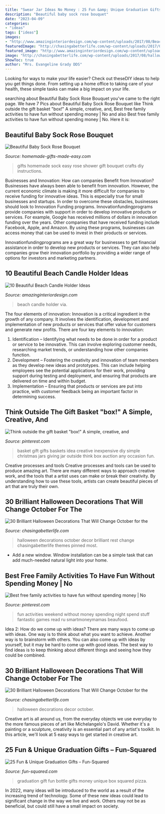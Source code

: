 ```yaml
---
title: "Swear Jar Ideas No Money : 25 Fun &amp; Unique Graduation Gifts – Fun-squared"
description: "Beautiful baby sock rose bouquet"
date: "2023-04-09"
categories:
- "ideas"
tags: ["ideas"]
images:
- "http://www.amazinginteriordesign.com/wp-content/uploads/2017/08/Beach-Candle-Holder-10.jpg"
featuredImage: "http://chasingabetterlife.com/wp-content/uploads/2017/08/hall8.jpg"
featured_image: "http://www.amazinginteriordesign.com/wp-content/uploads/2017/08/Beach-Candle-Holder-10.jpg"
image: "http://chasingabetterlife.com/wp-content/uploads/2017/08/halloween-1.jpg"
ShowToc: true
author: "Mrs. Evangeline Grady DDS"
---
```



Looking for ways to make your life easier? Check out theseDIY ideas to help you get things done. From setting up a home office to taking care of your health, these simple tasks can make a big impact on your life.

	

		
searching about Beautiful Baby Sock Rose Bouquet you've came to the right page. We have 7 Pics about Beautiful Baby Sock Rose Bouquet like Think outside the gift basket &quot;box!&quot; A simple, creative, and, Best free family activities to have fun without spending money | No and also Best free family activities to have fun without spending money | No. Here it is:
		
    
## Beautiful Baby Sock Rose Bouquet

<img loading=lazy src="https://www.homemade-gifts-made-easy.com/image-files/baby-sock-rose-800x800.jpg" onerror="this.onerror=null;this.src='https://tse4.mm.bing.net/th?id=OIP.8NMoD92VUSja9cmxcDfPtwHaHa&amp;pid=15.1';" alt="Beautiful Baby Sock Rose Bouquet">

_Source: homemade-gifts-made-easy.com_

>gifts homemade sock easy rose shower gift bouquet crafts diy instructions. 

	

Businesses and Innovation: How can companies Benefit from Innovation?
Businesses have always been able to benefit from innovation. However, the current economic climate is making it more difficult for companies to receive funding for innovative ideas. This is especially true for small businesses and startups. In order to overcome these obstacles, businesses should look to Innovation Funding programs.
Innovationfundingprograms provide companies with support in order to develop innovative products or services. For example, Google has received millions of dollars in innovation funding over the years. Other companies that have received funding include Facebook, Apple, and Amazon. By using these programs, businesses can access money that can be used to invest in their products or services.

Innovationfundingprograms are a great way for businesses to get financial assistance in order to develop new products or services. They can also help companies grow their innovation portfolio by providing a wider range of options for investors and marketing partners.

    
## 10 Beautiful Beach Candle Holder Ideas

<img loading=lazy src="http://www.amazinginteriordesign.com/wp-content/uploads/2017/08/Beach-Candle-Holder-10.jpg" onerror="this.onerror=null;this.src='https://tse1.mm.bing.net/th?id=OIP.gA17qXzsn2qJUVYQGjHAogHaJP&amp;pid=15.1';" alt="10 Beautiful Beach Candle Holder Ideas">

_Source: amazinginteriordesign.com_

>beach candle holder via. 

	

The four elements of innovation:
Innovation is a critical ingredient in the growth of any company. It involves the identification, development and implementation of new products or services that offer value for customers and generate new profits.
There are four key elements to innovation:
1) Identification – Identifying what needs to be done in order for a product or service to be innovative. This can involve exploring customer needs, researching market trends, or understanding how other companies function.
2) Development – Fostering the creativity and innovation of team members as they develop new ideas and prototypes. This can include helping employees see the potential applications for their work, providing support during testing and deployment, and ensuring that products are delivered on time and within budget. 
3) Implementation – Ensuring that products or services are put into practice, with customer feedback being an important factor in determining success.

    
## Think Outside The Gift Basket &quot;box!&quot; A Simple, Creative, And

<img loading=lazy src="https://s-media-cache-ak0.pinimg.com/736x/d1/64/7b/d1647b39645b121e33fd415b64c58781.jpg" onerror="this.onerror=null;this.src='https://tse3.mm.bing.net/th?id=OIP.8b2D-x5kgqKzEy3dh-NtUgHaRZ&amp;pid=15.1';" alt="Think outside the gift basket &quot;box!&quot; A simple, creative, and">

_Source: pinterest.com_

>basket gift gifts baskets idea creative inexpensive diy simple christmas jars giving jar outside think box auction any occasion fun. 

	

Creative processes and tools
Creative processes and tools can be used to produce amazing art. There are many different ways to approach creative work, and the tools that a artist uses can make or break their creativity. By understanding how to use these tools, artists can create beautiful pieces of art that are truly their own.

    
## 30 Brilliant Halloween Decorations That Will Change October For The

<img loading=lazy src="http://chasingabetterlife.com/wp-content/uploads/2017/08/halloween-1.jpg" onerror="this.onerror=null;this.src='https://tse1.mm.bing.net/th?id=OIP.8i1AUWWbc0WFOdkoFPnMTgHaHa&amp;pid=15.1';" alt="30 Brilliant Halloween Decorations That Will Change October for the">

_Source: chasingabetterlife.com_

>halloween decorations october decor brilliant rest change chasingabetterlife themes pinned most. 

	

- Add a new window. Window installation can be a simple task that can add much-needed natural light into your home.

    
## Best Free Family Activities To Have Fun Without Spending Money | No

<img loading=lazy src="https://i.pinimg.com/736x/5f/ab/e1/5fabe1621888e7fffe196fde1db9ac52.jpg" onerror="this.onerror=null;this.src='https://tse4.mm.bing.net/th?id=OIP.ALSe48JUN2TMGlbZIUIIUAHaNo&amp;pid=15.1';" alt="Best free family activities to have fun without spending money | No">

_Source: pinterest.com_

>fun activities weekend without money spending night spend stuff fantastic games read ru smartmoneymamas beaufood. 

	

Idea 2: How do we come up with ideas?
There are many ways to come up with ideas. One way is to think about what you want to achieve. Another way is to brainstorm with others. You can also come up with ideas by yourself, but it may be hard to come up with good ideas. The best way to find ideas is to keep thinking about different things and seeing how they could be combined.

    
## 30 Brilliant Halloween Decorations That Will Change October For The

<img loading=lazy src="http://chasingabetterlife.com/wp-content/uploads/2017/08/hall8.jpg" onerror="this.onerror=null;this.src='https://tse1.mm.bing.net/th?id=OIP.2PFsIW40hVoes5jaAv00jgHaLH&amp;pid=15.1';" alt="30 Brilliant Halloween Decorations That Will Change October for the">

_Source: chasingabetterlife.com_

>halloween decorations decor october. 

	

Creative art is all around us, from the everyday objects we use everyday to the more famous pieces of art like Michelangelo's David. Whether it's a painting or a sculpture, creativity is an essential part of any artist's toolkit. In this article, we'll look at 5 easy ways to get started in creative art.

    
## 25 Fun &amp; Unique Graduation Gifts – Fun-Squared

<img loading=lazy src="https://fun-squared.com/wp-content/uploads/2017/05/Graduation-Gift-Bottle-Set.jpg" onerror="this.onerror=null;this.src='https://tse4.mm.bing.net/th?id=OIP.ufxPRLvLFBJuquUWCMWoowHaKT&amp;pid=15.1';" alt="25 Fun &amp; Unique Graduation Gifts – Fun-Squared">

_Source: fun-squared.com_

>graduation gift fun bottle gifts money unique box squared pizza. 

	

In 2022, many ideas will be introduced to the world as a result of the increasing trend of technology. Some of these new ideas could lead to significant change in the way we live and work. Others may not be as beneficial, but could still have a small impact on society.

